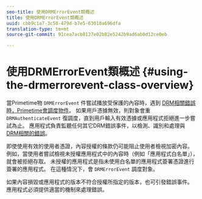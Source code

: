 ```yaml
---
seo-title: 使用DRMErrorEvent類概述
title: 使用DRMErrorEvent類概述
uuid: cbb9c1a7-3c50-479d-b7e5-63010a696dfa
translation-type: tm+mt
source-git-commit: 91cea7acb8127e02b82e5242b9ad6ab0d12ce0eb

---
```



# 使用DRMErrorEvent類概述 {#using-the-drmerrorevent-class-overview}

當Primetime物 `DRMErrorEvent` 件嘗試播放受保護的內容時，遇到 [DRM相關錯誤時，Primetime會調度物件](https://help.adobe.com/en_US/primetime/drm/index.html#reference-DRM_Client_Error_Messages)。 如果用戶憑據無效，則對象會重 `DRMAuthenticateEvent` 復調度，直到用戶輸入有效憑據或應用程式拒絕進一步嘗試為止。 應用程式負責監聽任何其它DRM錯誤事件，以檢測、識別和處理與 [DRM相關的錯誤](https://help.adobe.com/en_US/primetime/drm/index.html#reference-DRM_Client_Error_Messages)。

即使使用有效的使用者憑證，內容授權的條款仍可能阻止使用者檢視加密內容。 例如，當使用者嘗試檢視未授權應用程式中的內容時（例如「應用程式白名單」），就會被拒絕存取。 未授權的應用程式是指未使用白名單的應用程式簽署憑證進行簽署的應用程式。 在這種情況下，會 `DRMErrorEvent` 調度對象。

如果內容損毀或應用程式的版本不符合授權所指定的版本，也可引發錯誤事件。 應用程式必須提供適當的機制來處理錯誤。
